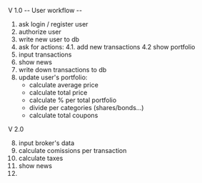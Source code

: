V 1.0
-- User workflow --

1. ask login / register user
2. authorize user
3. write new user to db
4. ask for actions:
4.1. add new transactions
4.2 show portfolio
5. input transactions
6. show news
7. write down transactions to db
8. update user's portfolio:
   - calculate average price
   - calculate total price
   - calculate % per total portfolio
   - divide per categories (shares/bonds...)
   - calculate total coupons

V 2.0

8. input broker's data
9. calculate comissions per transaction
10. calculate taxes
11. show news
12. 